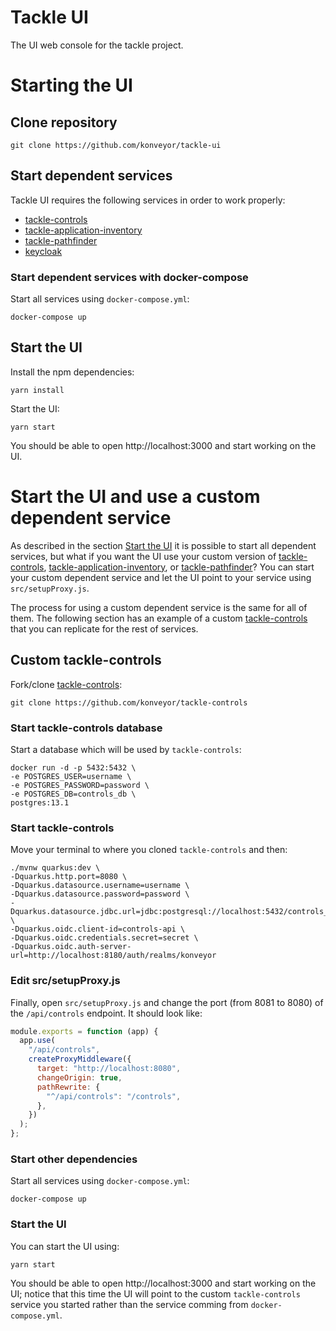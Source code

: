 # Tackle UI

The UI web console for the tackle project.

# Starting the UI

## Clone repository

```shell
git clone https://github.com/konveyor/tackle-ui
```

## Start dependent services

Tackle UI requires the following services in order to work properly:

- [tackle-controls](https://github.com/konveyor/tackle-controls)
- [tackle-application-inventory](https://github.com/konveyor/tackle-application-inventory)
- [tackle-pathfinder](https://github.com/konveyor/tackle-pathfinder)
- [keycloak](https://www.keycloak.org/)

### Start dependent services with docker-compose

Start all services using `docker-compose.yml`:

```shell
docker-compose up
```

## Start the UI

Install the npm dependencies:

```shell
yarn install
```

Start the UI:

```shell
yarn start
```

You should be able to open http://localhost:3000 and start working on the UI.

# Start the UI and use a custom dependent service

As described in the section [Start the UI](#start-the-ui) it is possible to start all dependent services, but what if you want the UI use your custom version of [tackle-controls](https://github.com/konveyor/tackle-controls), [tackle-application-inventory](https://github.com/konveyor/tackle-application-inventory), or [tackle-pathfinder](https://github.com/konveyor/tackle-pathfinder)? You can start your custom dependent service and let the UI point to your service using `src/setupProxy.js`.

The process for using a custom dependent service is the same for all of them. The following section has an example of a custom [tackle-controls](https://github.com/konveyor/tackle-controls) that you can replicate for the rest of services.

## Custom tackle-controls

Fork/clone [tackle-controls](https://github.com/konveyor/tackle-controls):

```shell
git clone https://github.com/konveyor/tackle-controls
```

### Start tackle-controls database

Start a database which will be used by `tackle-controls`:

```shell
docker run -d -p 5432:5432 \
-e POSTGRES_USER=username \
-e POSTGRES_PASSWORD=password \
-e POSTGRES_DB=controls_db \
postgres:13.1
```

### Start tackle-controls

Move your terminal to where you cloned `tackle-controls` and then:

```shell
./mvnw quarkus:dev \
-Dquarkus.http.port=8080 \
-Dquarkus.datasource.username=username \
-Dquarkus.datasource.password=password \
-Dquarkus.datasource.jdbc.url=jdbc:postgresql://localhost:5432/controls_db \
-Dquarkus.oidc.client-id=controls-api \
-Dquarkus.oidc.credentials.secret=secret \
-Dquarkus.oidc.auth-server-url=http://localhost:8180/auth/realms/konveyor
```

### Edit src/setupProxy.js

Finally, open `src/setupProxy.js` and change the port (from 8081 to 8080) of the `/api/controls` endpoint. It should look like:

```javascript
module.exports = function (app) {
  app.use(
    "/api/controls",
    createProxyMiddleware({
      target: "http://localhost:8080",
      changeOrigin: true,
      pathRewrite: {
        "^/api/controls": "/controls",
      },
    })
  );
};
```

### Start other dependencies

Start all services using `docker-compose.yml`:

```shell
docker-compose up
```

### Start the UI

You can start the UI using:

```shell
yarn start
```

You should be able to open http://localhost:3000 and start working on the UI; notice that this time the UI will point to the custom `tackle-controls` service you started rather than the service comming from `docker-compose.yml`.
